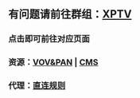## 有问题请前往群组：[XPTV](https://t.me/seeseeni)
### 点击即可前往对应页面
### 资源：[VOV&PAN](https://github.com/fangkuia/XPTV/tree/main/VOD)  | [CMS](https://github.com/fangkuia/XPTV/tree/main/CMS)
### 代理：[直连规则](https://github.com/fangkuia/XPTV/tree/main/X)
